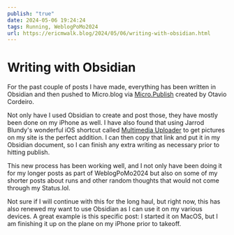 ```yaml
---
publish: "true"
date: 2024-05-06 19:24:24
tags: Running, WeblogPoMo2024
url: https://ericmwalk.blog/2024/05/06/writing-with-obsidian.html
---
```


# Writing with Obsidian

For the past couple of posts I have made, everything has been written in Obsidian and then pushed to Micro.blog via [Micro.Publish](https://micropublish.blog/) created by Otavio Cordeiro.

Not only have I used Obsidian to create and post those, they have mostly been done on my iPhone as well. I have also found that using Jarrod Blundy's wonderful iOS shortcut called [Multimedia Uploader](https://heydingus.net/shortcuts/microblog-multimedia-uploader) to get pictures on my site is the perfect addition. I can then copy that link and put it in my Obsidian document, so I can finish any extra writing as necessary prior to hitting publish.

This new process has been working well, and I not only have been doing it for my longer posts as part of WeblogPoMo2024 but also on some of my shorter posts about runs and other random thoughts that would not come through my Status.lol.

Not sure if I will continue with this for the long haul, but right now, this has also renewed my want to use Obsidian as I can use it on my various devices. A great example is this specific post: I started it on MacOS, but I am finishing it up on the plane on my iPhone prior to takeoff.
